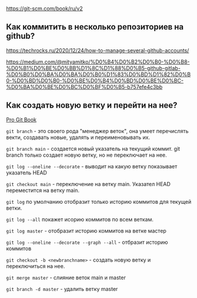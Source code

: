 
https://git-scm.com/book/ru/v2



## Как коммитить в несколько репозиториев на github?


https://techrocks.ru/2020/12/24/how-to-manage-several-github-accounts/

https://medium.com/@mityamitko/%D0%B4%D0%B2%D0%B0-%D0%B8-%D0%B1%D0%BE%D0%BB%D1%8C%D1%88%D0%B5-github-gitlab-%D0%B0%D0%BA%D0%BA%D0%B0%D1%83%D0%BD%D1%82%D0%B0-%D0%BD%D0%B0-%D0%BE%D0%B4%D0%BD%D0%BE%D0%BC-%D0%BA%D0%BE%D0%BC%D0%BF%D0%B5-b757efe4c3bb


## Как создать новую ветку и перейти на нее?
<a href="https://git-scm.com/book/ru/v2">Pro Git Book</a>

`git branch`  - это своего рода "менеджер веток", она умеет перечислять векти, создавать новые, удалять и переименовывать их.

`git branch main` - создается новый указатель на текущий коммит. git branch только создает новую ветку, но не переключает на нее.

`git log --oneline --decorate` - выводит на какую ветку показывает указатель HEAD


`git checkout main` - переключение на ветку main. Указател HEAD переместится на ветку main.

`git log` по умолчанию отобразит только историю коммитов для текущей ветки.

`git log --all` покажет исорию коммитов по всем веткам.

`git log master` - отобразит историю коммитов на ветке мастер

`git log --oneline --decorate --graph --all` - отбразит историю коммитов

`git checkout -b <newbranchname>` - создать новую ветку и переключиться на нее.

`git merge master` - слияние веток main и master

`git branch -d master` - удалить ветку master



